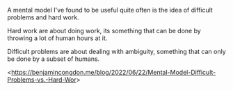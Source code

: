 A mental model I've found to be useful quite often is the idea of difficult problems and hard work.

Hard work are about doing work, its something that can be done by throwing a lot of human hours at it.

Difficult problems are about dealing with ambiguity, something that can only be done by a subset of humans.

<<https://benjamincongdon.me/blog/2022/06/22/Mental-Model-Difficult-Problems-vs.-Hard-Wor>>


